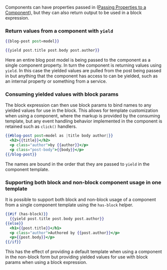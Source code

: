 Components can have properties passed in ([Passing Properties to a Component](../passing-properties-to-a-component/)),
but they can also return output to be used in a block expression.

### Return values from a component with `yield`

```handlebars {data-filename=app/templates/index.hbs}
{{blog-post post=model}}
```

```handlebars {data-filename=app/templates/components/blog-post.hbs}
{{yield post.title post.body post.author}}
```

Here an entire blog post model is being passed to the component as a single component property.
In turn the component is returning values using `yield`.
In this case the yielded values are pulled from the post being passed in
but anything that the component has access to can be yielded, such as an internal property or something from a service.

### Consuming yielded values with block params

The block expression can then use block params to bind names to any yielded values for use in the block.
This allows for template customization when using a component,
where the markup is provided by the consuming template,
but any event handling behavior implemented in the component is retained such as `click()` handlers.

```handlebars {data-filename=app/templates/index.hbs}
{{#blog-post post=model as |title body author|}}
  <h2>{{title}}</h2>
  <p class="author">by {{author}}</p>
  <p class="post-body">{{body}}</p>
{{/blog-post}}
```

The names are bound in the order that they are passed to `yield` in the component template.

### Supporting both block and non-block component usage in one template

It is possible to support both block and non-block usage of a component from a single component template
using the `has-block` helper.

```handlebars {data-filename=app/templates/components/blog-post.hbs}
{{#if (has-block)}}
  {{yield post.title post.body post.author}}  
{{else}}
  <h1>{{post.title}}</h1>
  <p class="author">Authored by {{post.author}}</p>
  <p>{{post.body}}</p>
{{/if}}
```

This has the effect of providing a default template when using a component in the non-block form
but providing yielded values for use with block params when using a block expression.
